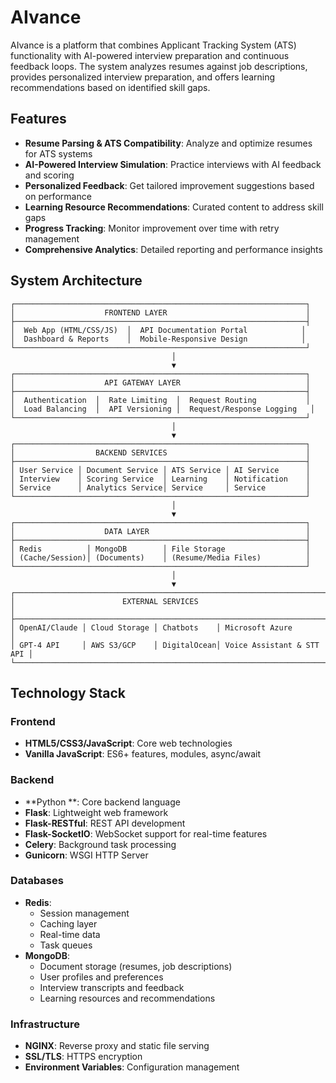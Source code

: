 # AIvance

AIvance is a platform that combines Applicant Tracking System (ATS) functionality with AI-powered interview preparation and continuous feedback loops. The system analyzes resumes against job descriptions, provides personalized interview preparation, and offers learning recommendations based on identified skill gaps.

## Features

- **Resume Parsing & ATS Compatibility**: Analyze and optimize resumes for ATS systems
- **AI-Powered Interview Simulation**: Practice interviews with AI feedback and scoring
- **Personalized Feedback**: Get tailored improvement suggestions based on performance
- **Learning Resource Recommendations**: Curated content to address skill gaps
- **Progress Tracking**: Monitor improvement over time with retry management
- **Comprehensive Analytics**: Detailed reporting and performance insights

## System Architecture


```
┌─────────────────────────────────────────────────────────────────┐
│                    FRONTEND LAYER                               │
├─────────────────────────────────────────────────────────────────┤
│  Web App (HTML/CSS/JS)  │  API Documentation Portal            │
│  Dashboard & Reports    │  Mobile-Responsive Design            │
└─────────────────────────────────────────────────────────────────┘
                                    │
                                    ▼
┌─────────────────────────────────────────────────────────────────┐
│                    API GATEWAY LAYER                            │
├─────────────────────────────────────────────────────────────────┤
│  Authentication  │  Rate Limiting  │  Request Routing           │
│  Load Balancing  │  API Versioning │  Request/Response Logging   │
└─────────────────────────────────────────────────────────────────┘
                                    │
                                    ▼
┌─────────────────────────────────────────────────────────────────┐
│                  BACKEND SERVICES                               │
├─────────────────────────────────────────────────────────────────┤
│ User Service │ Document Service │ ATS Service │ AI Service      │
│ Interview    │ Scoring Service  │ Learning    │ Notification    │
│ Service      │ Analytics Service│ Service     │ Service         │
└─────────────────────────────────────────────────────────────────┘
                                    │
                                    ▼
┌─────────────────────────────────────────────────────────────────┐
│                    DATA LAYER                                   │
├─────────────────────────────────────────────────────────────────┤
│ Redis          │ MongoDB        │ File Storage                  │
│ (Cache/Session)│ (Documents)    │ (Resume/Media Files)          │
└─────────────────────────────────────────────────────────────────┘
                                    │
                                    ▼
┌─────────────────────────────────────────────────────────────────────────┐
│                        EXTERNAL SERVICES                                │
├─────────────────────────────────────────────────────────────────────────┤
│ OpenAI/Claude │ Cloud Storage │ Chatbots    │ Microsoft Azure           │
│ GPT-4 API     │ AWS S3/GCP    │ DigitalOcean│ Voice Assistant & STT API │
└─────────────────────────────────────────────────────────────────────────┘
```

## Technology Stack

### Frontend
- **HTML5/CSS3/JavaScript**: Core web technologies
- **Vanilla JavaScript**: ES6+ features, modules, async/await

### Backend
- **Python **: Core backend language
- **Flask**: Lightweight web framework
- **Flask-RESTful**: REST API development
- **Flask-SocketIO**: WebSocket support for real-time features
- **Celery**: Background task processing
- **Gunicorn**: WSGI HTTP Server

### Databases
- **Redis**:
  - Session management
  - Caching layer
  - Real-time data
  - Task queues
- **MongoDB**:
  - Document storage (resumes, job descriptions)
  - User profiles and preferences
  - Interview transcripts and feedback
  - Learning resources and recommendations

### Infrastructure
- **NGINX**: Reverse proxy and static file serving
- **SSL/TLS**: HTTPS encryption
- **Environment Variables**: Configuration management
